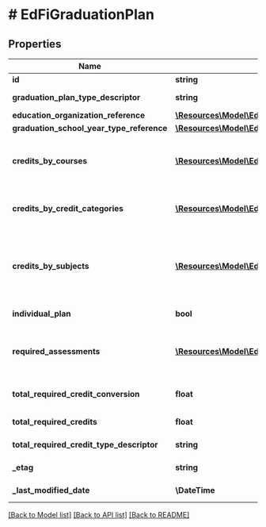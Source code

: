 # # EdFiGraduationPlan

## Properties

Name | Type | Description | Notes
------------ | ------------- | ------------- | -------------
**id** | **string** |  | [optional]
**graduation_plan_type_descriptor** | **string** | The type of academic plan the student is following for graduation. |
**education_organization_reference** | [**\Resources\Model\EdFiEducationOrganizationReference**](EdFiEducationOrganizationReference.md) |  |
**graduation_school_year_type_reference** | [**\Resources\Model\EdFiSchoolYearTypeReference**](EdFiSchoolYearTypeReference.md) |  |
**credits_by_courses** | [**\Resources\Model\EdFiGraduationPlanCreditsByCourse[]**](EdFiGraduationPlanCreditsByCourse.md) | An unordered collection of graduationPlanCreditsByCourses. The total credits required for graduation by taking a specific course, or by taking one or more from a set of courses. | [optional]
**credits_by_credit_categories** | [**\Resources\Model\EdFiGraduationPlanCreditsByCreditCategory[]**](EdFiGraduationPlanCreditsByCreditCategory.md) | An unordered collection of graduationPlanCreditsByCreditCategories. The total credits required for graduation based on the credit category. | [optional]
**credits_by_subjects** | [**\Resources\Model\EdFiGraduationPlanCreditsBySubject[]**](EdFiGraduationPlanCreditsBySubject.md) | An unordered collection of graduationPlanCreditsBySubjects. The total credits required in subject to graduate. Only those courses identified as a high school course requirement are eligible to meet subject credit requirements. | [optional]
**individual_plan** | **bool** | An indicator of whether the graduation plan is tailored for an individual. | [optional]
**required_assessments** | [**\Resources\Model\EdFiGraduationPlanRequiredAssessment[]**](EdFiGraduationPlanRequiredAssessment.md) | An unordered collection of graduationPlanRequiredAssessments. The assessments and associated required score and performance level needed to satisfy graduation requirements. | [optional]
**total_required_credit_conversion** | **float** | Conversion factor that when multiplied by the number of credits is equivalent to Carnegie units. | [optional]
**total_required_credits** | **float** | The value of credits or units of value awarded for the completion of a course. |
**total_required_credit_type_descriptor** | **string** | The type of credits or units of value awarded for the completion of a course. | [optional]
**_etag** | **string** | A unique system-generated value that identifies the version of the resource. | [optional]
**_last_modified_date** | **\DateTime** | The date and time the resource was last modified. | [optional]

[[Back to Model list]](../../README.md#models) [[Back to API list]](../../README.md#endpoints) [[Back to README]](../../README.md)
